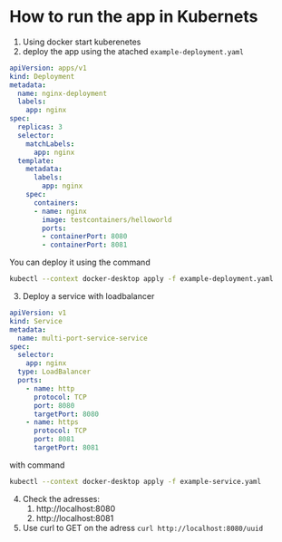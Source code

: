 # How to run the app in Kubernets

1. Using docker start kuberenetes
2. deploy the app using the atached `example-deployment.yaml`

```yml
apiVersion: apps/v1
kind: Deployment
metadata:
  name: nginx-deployment
  labels:
    app: nginx
spec:
  replicas: 3
  selector:
    matchLabels:
      app: nginx
  template:
    metadata:
      labels:
        app: nginx
    spec:
      containers:
      - name: nginx
        image: testcontainers/helloworld
        ports:
        - containerPort: 8080
        - containerPort: 8081

```

You can deploy it using the command

```bash
kubectl --context docker-desktop apply -f example-deployment.yaml
```

3. Deploy a service with loadbalancer

```yml
apiVersion: v1
kind: Service
metadata:
  name: multi-port-service-service
spec:
  selector:
    app: nginx
  type: LoadBalancer
  ports:
    - name: http
      protocol: TCP
      port: 8080
      targetPort: 8080
    - name: https
      protocol: TCP
      port: 8081
      targetPort: 8081
```

with command
```bash
kubectl --context docker-desktop apply -f example-service.yaml
```

4. Check the adresses:
   1. http://localhost:8080
   2. http://localhost:8081
5. Use curl to GET on the adress `curl http://localhost:8080/uuid`